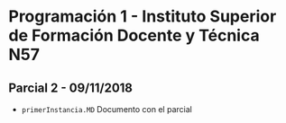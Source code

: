 # Programación 1 - Instituto Superior de Formación Docente y Técnica N57

## Parcial 2 - 09/11/2018

* `primerInstancia.MD` Documento con el parcial